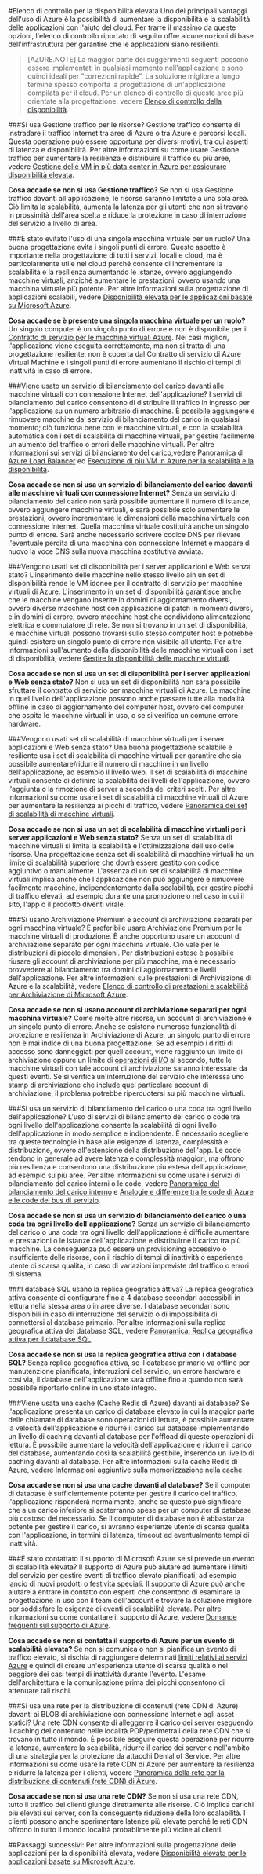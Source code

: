 <properties
   pageTitle="Elenco di controllo della disponibilità elevata | Microsoft Azure"
   description="Rapido elenco di controllo di impostazioni e azioni che è possibile usare per migliorare la disponibilità delle applicazioni con Azure."
   services=""
   documentationCenter="na"
   authors="adamglick"
   manager="saladki"
   editor=""/>

<tags
   ms.service="resiliency"
   ms.devlang="na"
   ms.topic="article"
   ms.tgt_pltfrm="na"
   ms.workload="na"
   ms.date="08/18/2016"
   ms.author="aglick"/>  

#Elenco di controllo per la disponibilità elevata
Uno dei principali vantaggi dell'uso di Azure è la possibilità di aumentare la disponibilità e la scalabilità delle applicazioni con l'aiuto del cloud. Per trarre il massimo da queste opzioni, l'elenco di controllo riportato di seguito offre alcune nozioni di base dell'infrastruttura per garantire che le applicazioni siano resilienti.

>[AZURE.NOTE] La maggior parte dei suggerimenti seguenti possono essere implementati in qualsiasi momento nell'applicazione e sono quindi ideali per "correzioni rapide". La soluzione migliore a lungo termine spesso comporta la progettazione di un'applicazione compilata per il cloud. Per un elenco di controllo di queste aree più orientate alla progettazione, vedere [Elenco di controllo della disponibilità](../best-practices-availability-checklist.md).

###Si usa Gestione traffico per le risorse?
Gestione traffico consente di instradare il traffico Internet tra aree di Azure o tra Azure e percorsi locali. Questa operazione può essere opportuna per diversi motivi, tra cui aspetti di latenza e disponibilità. Per altre informazioni su come usare Gestione traffico per aumentare la resilienza e distribuire il traffico su più aree, vedere [Gestione delle VM in più data center in Azure per assicurare disponibilità elevata](../guidance/guidance-compute-multiple-datacenters.md).

__Cosa accade se non si usa Gestione traffico?__ Se non si usa Gestione traffico davanti all'applicazione, le risorse saranno limitate a una sola area. Ciò limita la scalabilità, aumenta la latenza per gli utenti che non si trovano in prossimità dell'area scelta e riduce la protezione in caso di interruzione del servizio a livello di area.

###È stato evitato l'uso di una singola macchina virtuale per un ruolo?
Una buona progettazione evita i singoli punti di errore. Questo aspetto è importante nella progettazione di tutti i servizi, locali e cloud, ma è particolarmente utile nel cloud perché consente di incrementare la scalabilità e la resilienza aumentando le istanze, ovvero aggiungendo macchine virtuali, anziché aumentare le prestazioni, ovvero usando una macchina virtuale più potente. Per altre informazioni sulla progettazione di applicazioni scalabili, vedere [Disponibilità elevata per le applicazioni basate su Microsoft Azure](resiliency-high-availability-azure-applications.md).

__Cosa accade se è presente una singola macchina virtuale per un ruolo?__ Un singolo computer è un singolo punto di errore e non è disponibile per il [Contratto di servizio per le macchine virtuali Azure](https://azure.microsoft.com/support/legal/sla/virtual-machines/v1_0/). Nei casi migliori, l'applicazione viene eseguita correttamente, ma non si tratta di una progettazione resiliente, non è coperta dal Contratto di servizio di Azure Virtual Machine e i singoli punti di errore aumentano il rischio di tempi di inattività in caso di errore.

###Viene usato un servizio di bilanciamento del carico davanti alle macchine virtuali con connessione Internet dell'applicazione?
I servizi di bilanciamento del carico consentono di distribuire il traffico in ingresso per l'applicazione su un numero arbitrario di macchine. È possibile aggiungere e rimuovere macchine dal servizio di bilanciamento del carico in qualsiasi momento; ciò funziona bene con le macchine virtuali, e con la scalabilità automatica con i set di scalabilità di macchine virtuali, per gestire facilmente un aumento del traffico o errori delle macchine virtuali. Per altre informazioni sui servizi di bilanciamento del carico,vedere [Panoramica di Azure Load Balancer](../load-balancer/load-balancer-overview.md) ed [Esecuzione di più VM in Azure per la scalabilità e la disponibilità](../guidance/guidance-compute-multi-vm.md).

__Cosa accade se non si usa un servizio di bilanciamento del carico davanti alle macchine virtuali con connessione Internet?__ Senza un servizio di bilanciamento del carico non sarà possibile aumentare il numero di istanze, ovvero aggiungere macchine virtuali, e sarà possibile solo aumentare le prestazioni, ovvero incrementare le dimensioni della macchina virtuale con connessione Internet. Quella macchina virtuale costituirà anche un singolo punto di errore. Sarà anche necessario scrivere codice DNS per rilevare l'eventuale perdita di una macchina con connessione Internet e mappare di nuovo la voce DNS sulla nuova macchina sostitutiva avviata.

###Vengono usati set di disponibilità per i server applicazioni e Web senza stato?
L'inserimento delle macchine nello stesso livello ain un set di disponibilità rende le VM idonee per il contratto di servizio per macchine virtuali di Azure. L'inserimento in un set di disponibilità garantisce anche che le macchine vengano inserite in domini di aggiornamento diversi, ovvero diverse macchine host con applicazione di patch in momenti diversi, e in domini di errore, ovvero macchine host che condividono alimentazione elettrica e commutatore di rete. Se non si trovano in un set di disponibilità, le macchine virtuali possono trovarsi sullo stesso computer host e potrebbe quindi esistere un singolo punto di errore non visibile all'utente. Per altre informazioni sull'aumento della disponibilità delle macchine virtuali con i set di disponibilità, vedere [Gestire la disponibilità delle macchine virtuali](../virtual-machines/virtual-machines-windows-manage-availability.md).

__Cosa accade se non si usa un set di disponibilità per i server applicazioni e Web senza stato?__ Non si usa un set di disponibilità non sarà possibile sfruttare il contratto di servizio per macchine virtuali di Azure. Le macchine in quel livello dell'applicazione possono anche passare tutte alla modalità offline in caso di aggiornamento del computer host, ovvero del computer che ospita le macchine virtuali in uso, o se si verifica un comune errore hardware.

###Vengono usati set di scalabilità di macchine virtuali per i server applicazioni e Web senza stato?
Una buona progettazione scalabile e resiliente usa i set di scalabilità di macchine virtuali per garantire che sia possibile aumentare/ridurre il numero di macchine in un livello dell'applicazione, ad esempio il livello web. Il set di scalabilità di macchine virtuali consente di definire la scalabilità dei livelli dell'applicazione, ovvero l'aggiunta o la rimozione di server a seconda dei criteri scelti. Per altre informazioni su come usare i set di scalabilità di macchine virtuali di Azure per aumentare la resilienza ai picchi di traffico, vedere [Panoramica dei set di scalabilità di macchine virtuali](../virtual-machine-scale-sets/virtual-machine-scale-sets-overview.md).

__Cosa accade se non si usa un set di scalabilità di macchine virtuali per i server applicazioni e Web senza stato?__ Senza un set di scalabilità di macchine virtuali si limita la scalabilità e l'ottimizzazione dell'uso delle risorse. Una progettazione senza set di scalabilità di macchine virtuali ha un limite di scalabilità superiore che dovrà essere gestito con codice aggiuntivo o manualmente. L'assenza di un set di scalabilità di macchine virtuali implica anche che l'applicazione non può aggiungere e rimuovere facilmente macchine, indipendentemente dalla scalabilità, per gestire picchi di traffico elevati, ad esempio durante una promozione o nel caso in cui il sito, l'app o il prodotto diventi virale.

###Si usano Archiviazione Premium e account di archiviazione separati per ogni macchina virtuale?
È preferibile usare Archiviazione Premium per le macchine virtuali di produzione. È anche opportuno usare un account di archiviazione separato per ogni macchina virtuale. Ciò vale per le distribuzioni di piccole dimensioni. Per distribuzioni estese è possibile riusare gli account di archiviazione per più macchine, ma è necessario provvedere al bilanciamento tra domini di aggiornamento e livelli dell'applicazione. Per altre informazioni sulle prestazioni di Archiviazione di Azure e la scalabilità, vedere [Elenco di controllo di prestazioni e scalabilità per Archiviazione di Microsoft Azure](../storage/storage-performance-checklist.md).

__Cosa accade se non si usano account di archiviazione separati per ogni macchina virtuale?__ Come molte altre risorse, un account di archiviazione è un singolo punto di errore. Anche se esistono numerose funzionalità di protezione e resilienza in Archiviazione di Azure, un singolo punto di errore non è mai indice di una buona progettazione. Se ad esempio i diritti di accesso sono danneggiati per quell'account, viene raggiunto un limite di archiviazione oppure un limite di [operazioni di I/O](../azure-subscription-service-limits.md#virtual-machine-disk-limits) al secondo, tutte le macchine virtuali con tale account di archiviazione saranno interessate da questi eventi. Se si verifica un'interruzione del servizio che interessa uno stamp di archiviazione che include quel particolare account di archiviazione, il problema potrebbe ripercuotersi su più macchine virtuali.

###Si usa un servizio di bilanciamento del carico o una coda tra ogni livello dell'applicazione?
L'uso di servizi di bilanciamento del carico o code tra ogni livello dell'applicazione consente la scalabilità di ogni livello dell'applicazione in modo semplice e indipendente. È necessario scegliere tra queste tecnologie in base alle esigenze di latenza, complessità e distribuzione, ovvero all'estensione della distribuzione dell'app. Le code tendono in generale ad avere latenza e complessità maggiori, ma offrono più resilienza e consentono una distribuzione più estesa dell'applicazione, ad esempio su più aree. Per altre informazioni su come usare i servizi di bilanciamento del carico interni o le code, vedere [Panoramica del bilanciamento del carico interno](../load-balancer/load-balancer-internal-overview.md) e [Analogie e differenze tra le code di Azure e le code del bus di servizio](../service-bus/service-bus-azure-and-service-bus-queues-compared-contrasted.md).

__Cosa accade se non si usa un servizio di bilanciamento del carico o una coda tra ogni livello dell'applicazione?__ Senza un servizio di bilanciamento del carico o una coda tra ogni livello dell'applicazione è difficile aumentare le prestazioni o le istanze dell'applicazione e distribuirne il carico tra più macchine. La conseguenza può essere un provisioning eccessivo o insufficiente delle risorse, con il rischio di tempi di inattività o esperienze utente di scarsa qualità, in caso di variazioni impreviste del traffico o errori di sistema.
 
###I database SQL usano la replica geografica attiva? 
La replica geografica attiva consente di configurare fino a 4 database secondari accessibili in lettura nella stessa area o in aree diverse. I database secondari sono disponibili in caso di interruzione del servizio o di impossibilità di connettersi al database primario. Per altre informazioni sulla replica geografica attiva dei database SQL, vedere [Panoramica: Replica geografica attiva per il database SQL](../sql-database/sql-database-geo-replication-overview.md).
 
 __Cosa accade se non si usa la replica geografica attiva con i database SQL?__ Senza replica geografica attiva, se il database primario va offline per manutenzione pianificata, interruzioni del servizio, un errore hardware e così via, il database dell'applicazione sarà offline fino a quando non sarà possibile riportarlo online in uno stato integro.
 
###Viene usata una cache (Cache Redis di Azure) davanti ai database?
Se l'applicazione presenta un carico di database elevato in cui la maggior parte delle chiamate di database sono operazioni di lettura, è possibile aumentare la velocità dell'applicazione e ridurre il carico sul database implementando un livello di caching davanti al database per l'offload di queste operazioni di lettura. È possibile aumentare la velocità dell'applicazione e ridurre il carico del database, aumentando così la scalabilità gestibile, inserendo un livello di caching davanti al database. Per altre informazioni sulla cache Redis di Azure, vedere [Informazioni aggiuntive sulla memorizzazione nella cache](../best-practices-caching.md).
 
 __Cosa accade se non si usa una cache davanti al database?__ Se il computer di database è sufficientemente potente per gestire il carico del traffico, l'applicazione risponderà normalmente, anche se questo può significare che a un carico inferiore si sosterranno spese per un computer di database più costoso del necessario. Se il computer di database non è abbastanza potente per gestire il carico, si avranno esperienze utente di scarsa qualità con l'applicazione, in termini di latenza, timeout ed eventualmente tempi di inattività.
 
###È stato contattato il supporto di Microsoft Azure se si prevede un evento di scalabilità elevata?
Il supporto di Azure può aiutare ad aumentare i limiti del servizio per gestire eventi di traffico elevato pianificati, ad esempio lancio di nuovi prodotti o festività speciali. Il supporto di Azure può anche aiutare a entrare in contatto con esperti che consentono di esaminare la progettazione in uso con il team dell'account e trovare la soluzione migliore per soddisfare le esigenze di eventi di scalabilità elevata. Per altre informazioni su come contattare il supporto di Azure, vedere [Domande frequenti sul supporto di Azure](https://azure.microsoft.com/support/faq/).

__Cosa accade se non si contatta il supporto di Azure per un evento di scalabilità elevata?__ Se non si comunica o non si pianifica un evento di traffico elevato, si rischia di raggiungere determinati [limiti relativi ai servizi Azure](../azure-subscription-service-limits.md) e quindi di creare un'esperienza utente di scarsa qualità o nel peggiore dei casi tempi di inattività durante l'evento. L'esame dell'architettura e la comunicazione prima dei picchi consentono di attenuare tali rischi.

###Si usa una rete per la distribuzione di contenuti (rete CDN di Azure) davanti ai BLOB di archiviazione con connessione Internet e agli asset statici?
Una rete CDN consente di alleggerire il carico dei server eseguendo il caching del contenuto nelle località POP/perimetrali della rete CDN che si trovano in tutto il mondo. È possibile eseguire questa operazione per ridurre la latenza, aumentare la scalabilità, ridurre il carico dei server e nell'ambito di una strategia per la protezione da attacchi Denial of Service. Per altre informazioni su come usare la rete CDN di Azure per aumentare la resilienza e ridurre la latenza per i clienti, vedere [Panoramica della rete per la distribuzione di contenuti (rete CDN) di Azure](../cdn/cdn-overview.md).

__Cosa accade se non si usa una rete CDN?__ Se non si usa una rete CDN, tutto il traffico dei clienti giunge direttamente alle risorse. Ciò implica carichi più elevati sui server, con la conseguente riduzione della loro scalabilità. I clienti possono anche sperimentare latenze più elevate perché le reti CDN offrono in tutto il mondo località probabilmente più vicine ai clienti.

##Passaggi successivi:
Per altre informazioni sulla progettazione delle applicazioni per la disponibilità elevata, vedere [Disponibilità elevata per le applicazioni basate su Microsoft Azure](resiliency-high-availability-azure-applications.md).

<!---HONumber=AcomDC_0824_2016-->